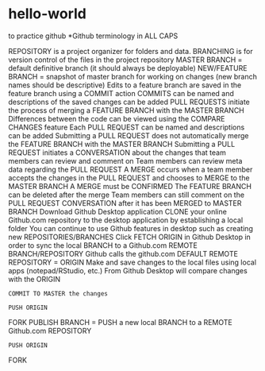 # hello-world
to practice github
*Github terminology in ALL CAPS

REPOSITORY is a project organizer for folders and data.
BRANCHING is for version control of the files in the project repository
    MASTER BRANCH = default definitive branch (it should always be deployable)
    NEW/FEATURE BRANCH = snapshot of master branch for working on changes (new branch names should be descriptive)
Edits to a feature branch are saved in the feature branch using a COMMIT action
    COMMITS can be named and descriptions of the saved changes can be added
PULL REQUESTS initiate the process of merging a FEATURE BRANCH with the MASTER BRANCH
	Differences between the code can be viewed using the COMPARE CHANGES feature
	Each PULL REQUEST can be named and descriptions can be added
	Submitting a PULL REQUEST does not automatically merge the FEATURE BRANCH with the MASTER BRANCH
	Submitting a PULL REQUEST initiates a CONVERSATION about the changes that team members can review and comment on
	Team members can review meta data regarding the PULL REQUEST
A MERGE occurs when a team member accepts the changes in the PULL REQUEST and chooses to MERGE to the MASTER BRANCH
	A MERGE must be CONFIRMED
	The FEATURE BRANCH can be deleted after the merge
	Team members can still comment on the PULL REQUEST CONVERSATION after it has been MERGED to MASTER BRANCH
Download Github Desktop application
	CLONE your online Github.com repository to the desktop application by establishing a local folder
	You can continue to use Github features in desktop such as creating new REPOSITORIES/BRANCHES
	Click FETCH ORIGIN in Github Desktop in order to sync the local BRANCH to a Github.com REMOTE BRANCH/REPOSITORY
	Github calls the github.com DEFAULT REMOTE REPOSITORY = ORIGIN
	Make and save changes to the local files using local apps (notepad/RStudio, etc.)
	From Github Desktop will compare changes with the ORIGIN

	COMMIT TO MASTER the changes

	PUSH ORIGIN
FORK
PUBLISH BRANCH = PUSH a new local BRANCH to a REMOTE Github.com REPOSITORY

	PUSH ORIGIN
FORK


	